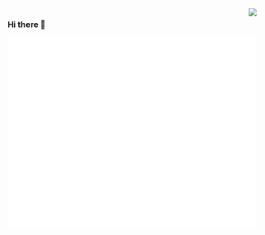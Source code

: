 <img align="right" src="https://github-readme-stats.vercel.app/api?username=Curitis-TK&show_icons=true&bg_color=ffffff&hide_title=true&count_private=true" />

### Hi there 👋

<picture>
  <img src="/github-metrics.svg" alt="Metrics">
</picture>
